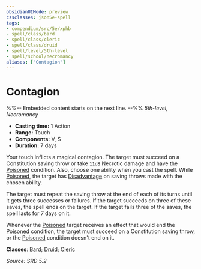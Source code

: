 ```yaml
---
obsidianUIMode: preview
cssclasses: json5e-spell
tags:
- compendium/src/5e/xphb
- spell/class/bard
- spell/class/cleric
- spell/class/druid
- spell/level/5th-level
- spell/school/necromancy
aliases: ["Contagion"]
---
```

# Contagion
%%-- Embedded content starts on the next line. --%%
*5th-level, Necromancy*  

- **Casting time:** 1 Action
- **Range:** Touch
- **Components:** V, S
- **Duration:** 7 days

Your touch inflicts a magical contagion. The target must succeed on a Constitution saving throw or take `11d8` Necrotic damage and have the [Poisoned](conditions.md#Poisoned) condition. Also, choose one ability when you cast the spell. While [Poisoned](conditions.md#Poisoned), the target has [Disadvantage](disadvantage-xphb.md) on saving throws made with the chosen ability.

The target must repeat the saving throw at the end of each of its turns until it gets three successes or failures. If the target succeeds on three of these saves, the spell ends on the target. If the target fails three of the saves, the spell lasts for 7 days on it.

Whenever the [Poisoned](conditions.md#Poisoned) target receives an effect that would end the [Poisoned](conditions.md#Poisoned) condition, the target must succeed on a Constitution saving throw, or the [Poisoned](conditions.md#Poisoned) condition doesn't end on it.

**Classes**: [Bard](list-spells-classes-bard.md); [Druid](list-spells-classes-druid.md); [Cleric](list-spells-classes-cleric.md)

*Source: SRD 5.2*